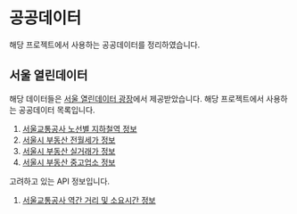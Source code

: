 # 공공데이터

해당 프로젝트에서 사용하는 공공데이터를 정리하였습니다.

## 서울 열린데이터

해당 데이터들은 [서울 열린데이터 광장](https://data.seoul.go.kr/)에서 제공받았습니다.
해당 프로젝트에서 사용하는 공공데이터 목록입니다.

1. [서울교통공사 노선별 지하철역 정보](https://data.seoul.go.kr/dataList/OA-15442/S/1/datasetView.do)
2. [서울시 부동산 전월세가 정보](https://data.seoul.go.kr/dataList/OA-21276/S/1/datasetView.do)
3. [서울시 부동산 실거래가 정보](https://data.seoul.go.kr/dataList/OA-21275/S/1/datasetView.do)
4. [서울시 부동산 중고업소 정보](https://data.seoul.go.kr/dataList/OA-15550/S/1/datasetView.do)

고려하고 있는 API 정보입니다.

1. [서울교통공사 역간 거리 및 소요시간 정보](https://data.seoul.go.kr/dataList/OA-12034/S/1/datasetView.do)
